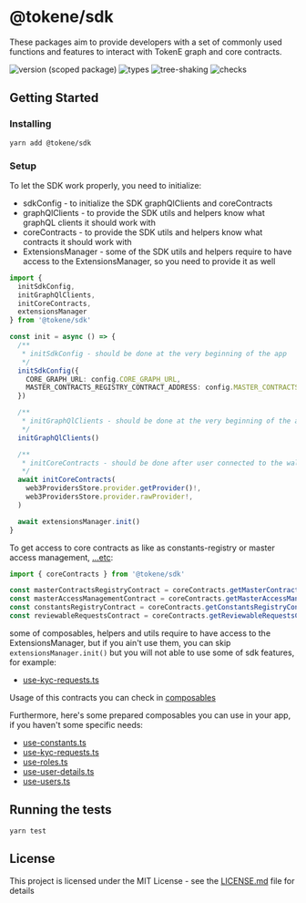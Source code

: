 # @tokene/sdk
These packages aim to provide developers with a set of commonly used functions and features to interact with TokenE graph and core contracts.

![version (scoped package)](https://badgen.net/npm/v/@tokene/sdk)
![types](https://badgen.net/npm/types/@tokene/sdk)
![tree-shaking](https://badgen.net/bundlephobia/tree-shaking/@tokene/sdk)
![checks](https://badgen.net/github/checks/dl-tokene/webkit/main)

## Getting Started

### Installing

```
yarn add @tokene/sdk
```

### Setup

To let the SDK work properly, you need to initialize:
- sdkConfig - to initialize the SDK graphQlClients and coreContracts
- graphQlClients - to provide the SDK utils and helpers know what graphQL clients it should work with
- coreContracts - to provide the SDK utils and helpers know what contracts it should work with
- ExtensionsManager - some of the SDK utils and helpers require to have access to the ExtensionsManager, so you need to provide it as well

```typescript
import {
  initSdkConfig,
  initGraphQlClients,
  initCoreContracts,
  extensionsManager
} from '@tokene/sdk'

const init = async () => {
  /**
   * initSdkConfig - should be done at the very beginning of the app
   */
  initSdkConfig({
    CORE_GRAPH_URL: config.CORE_GRAPH_URL,
    MASTER_CONTRACTS_REGISTRY_CONTRACT_ADDRESS: config.MASTER_CONTRACTS_REGISTRY_CONTRACT_ADDRESS,
  })

  /**
   * initGraphQlClients - should be done at the very beginning of the app, rigiht after initSdkConfig
   */
  initGraphQlClients()

  /**
   * initCoreContracts - should be done after user connected to the wallet, or after Fallback provider initialized if you use so
   */
  await initCoreContracts(
    web3ProvidersStore.provider.getProvider()!,
    web3ProvidersStore.provider.rawProvider!,
  )

  await extensionsManager.init()
}
```

To get access to core contracts as like as constants-registry or master access management, [...etc](./abi):

```ts
import { coreContracts } from '@tokene/sdk'

const masterContractsRegistryContract = coreContracts.getMasterContractsRegistryContract()
const masterAccessManagementContract = coreContracts.getMasterAccessManagementContract()
const constantsRegistryContract = coreContracts.getConstantsRegistryContract()
const reviewableRequestsContract = coreContracts.getReviewableRequestsContract()
```

some of composables, helpers and utils require to have access to the ExtensionsManager,
but if you ain't use them, you can skip `extensionsManager.init()` but you will not able to use some of sdk features, for example:

- [use-kyc-requests.ts](src/composables/use-kyc-management.ts)

Usage of this contracts you can check in [composables](./src/composables)

Furthermore, here's some prepared composables you can use in your app, if you haven't some specific needs:

- [use-constants.ts](./src/composables/use-constants.ts)
- [use-kyc-requests.ts](./src/composables/use-kyc-management.ts)
- [use-roles.ts](./src/composables/use-roles.ts)
- [use-user-details.ts](./src/composables/use-user-details.ts)
- [use-users.ts](./src/composables/use-users.ts)
## Running the tests

```
yarn test
```

## License

This project is licensed under the MIT License - see the [LICENSE.md](../../LICENSE) file for details
